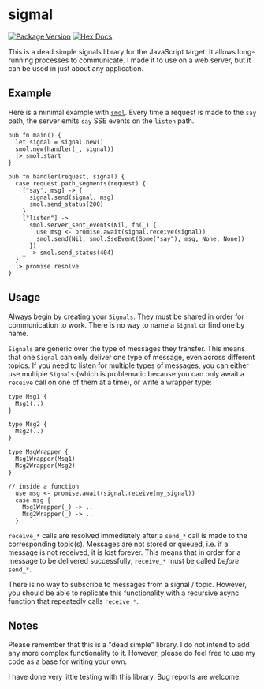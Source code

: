 # sigmal

[![Package Version](https://img.shields.io/hexpm/v/sigmal)](https://hex.pm/packages/sigmal)
[![Hex Docs](https://img.shields.io/badge/hex-docs-ffaff3)](https://hexdocs.pm/sigmal/)

This is a dead simple signals library for the JavaScript target. It allows long-running processes to communicate. I made it to use on a web server, but it can be used in just about any application.

## Example

Here is a minimal example with [`smol`](http://hexdocs.pm/smol). Every time a request is made to the `say` path, the server emits `say` SSE events on the `listen` path.

```gleam
pub fn main() {
  let signal = signal.new()
  smol.new(handler(_, signal))
  |> smol.start
}

pub fn handler(request, signal) {
  case request.path_segments(request) {
    ["say", msg] -> {
      signal.send(signal, msg)
      smol.send_status(200)
    }
    ["listen"] ->
      smol.server_sent_events(Nil, fn(_) {
        use msg <- promise.await(signal.receive(signal))
        smol.send(Nil, smol.SseEvent(Some("say"), msg, None, None))
      })
    _ -> smol.send_status(404)
  }
  |> promise.resolve
}
```

## Usage

Always begin by creating your `Signals`. They must be shared in order for communication to work. There is no way to name a `Signal` or find one by name.

`Signals` are generic over the type of messages they transfer. This means that one `Signal` can only deliver one type of message, even across different topics. If you need to listen for multiple types of messages, you can either use multiple `Signals` (which is problematic because you can only await a `receive` call on one of them at a time), or write a wrapper type: 

```gleam
type Msg1 {
  Msg1(..)
}

type Msg2 {
  Msg2(..)
}

type MsgWrapper {
  Msg1Wrapper(Msg1)
  Msg2Wrapper(Msg2)
}

// inside a function
  use msg <- promise.await(signal.receive(my_signal))
  case msg {
    Msg1Wrapper(_) -> ..
    Msg2Wrapper(_) -> ..
  }

```

`receive_*` calls are resolved immediately after a `send_*` call is made to the corresponding topic(s). Messages are not stored or queued, i.e. if a message is not received, it is lost forever. This means that in order for a message to be delivered successfully, `receive_*` must be called *before* `send_*`.

There is no way to subscribe to messages from a signal / topic. However, you should be able to replicate this functionality with a recursive async function that repeatedly calls `receive_*`.

## Notes 

Please remember that this is a "dead simple" library. I do not intend to add any more complex functionality to it. However, please do feel free to use my code as a base for writing your own. 

I have done very little testing with this library. Bug reports are welcome.